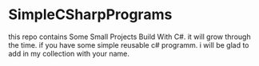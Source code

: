 # SimpleCSharpPrograms
 this repo contains Some Small Projects Build With  C#.
 it will grow through the time.
 if you have some simple reusable c# programm.
 i will be glad to add in my collection with your name.
